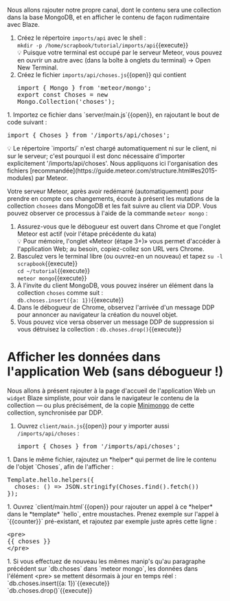 Nous allons rajouter notre propre canal, dont le contenu sera une collection dans la base MongoDB, et en afficher le contenu de façon rudimentaire avec Blaze.
1. Créez le répertoire `imports/api` avec le shell :<br/>`mkdir -p /home/scrapbook/tutorial/imports/api`{{execute}}<br/>💡 Puisque votre terminal est occupé par le serveur Meteor, vous pouvez en ouvrir un autre avec <i class="fa fa-plus"></i> (dans la boîte à onglets du terminal) → Open New Terminal.
1. Créez le fichier `imports/api/choses.js`{{open}} qui contient <pre class="file" data-filename="imports/api/choses.js" data-target="replace">
import { Mongo } from 'meteor/mongo';
<br/>export const Choses = new Mongo.Collection('choses');
</pre>
1. Importez ce fichier dans `server/main.js`{{open}}, en rajoutant le bout de
code suivant : <pre class="file" data-filename="server/main.js"
data-target="prepend">
import { Choses } from '/imports/api/choses';
</pre>💡 Le répertoire `imports/` n'est chargé automatiquement ni sur
le client, ni sur le serveur; c'est pourquoi il est donc nécessaire
d'importer explicitement '/imports/api/choses'. Nous appliquons ici
l'organisation des fichiers
[recommandée](https://guide.meteor.com/structure.html#es2015-modules)
par Meteor.

Votre serveur Meteor, après avoir redémarré (automatiquement) pour
prendre en compte ces changements, écoute à présent les mutations de
la collection `chosees` dans MongoDB et les fait suivre au client via
DDP. Vous pouvez observer ce processus à l'aide de la commande `meteor
mongo` :

1. Assurez-vous que le débogueur est ouvert dans Chrome et que l'onglet Meteor est actif (voir l'étape précédente du kata)<br/>💡 Pour mémoire, l'onglet «Meteor (étape 3+)» vous permet d'accéder à l'application Web; au besoin, copiez-collez son URL vers Chrome.
1. Basculez vers le terminal libre (ou ouvrez-en un nouveau) et tapez `su -l scrapbook`{{execute}}<br/>
   `cd ~/tutorial`{{execute}}<br/>
   `meteor mongo`{{execute}}<br/>
1. À l'invite du client MongoDB, vous pouvez insérer un élément dans la collection `choses` comme suit :<br/>
   `db.choses.insert({a: 1})`{{execute}}
1. Dans le débogueur de Chrome, observez l'arrivée d'un message DDP pour annoncer au navigateur la création du nouvel objet.
1. Vous pouvez vice versa observer un message DDP de suppression si vous détruisez la collection :
   `db.choses.drop()`{{execute}}
   
# Afficher les données dans l'application Web (sans débogueur !)

Nous allons à présent rajouter à la page d'accueil de l'application
Web un `widget` Blaze simpliste, pour voir dans le navigateur le
contenu de la collection — ou plus précisément, de la copie
[Minimongo](https://www.npmjs.com/package/minimongo) de cette
collection, synchronisée par DDP.

1. Ouvrez `client/main.js`{{open}} pour y importer aussi `/imports/api/choses` :<pre class="file" data-filename="client/main.js" data-target="prepend">
import { Choses } from '/imports/api/choses';
</pre>
1. Dans le même fichier, rajoutez un *helper* qui permet de lire le contenu
   de l'objet `Choses`, afin de l'afficher :<pre class="file" data-filename="client/main.js" data-target="append">
Template.hello.helpers({
  choses: () => JSON.stringify(Choses.find().fetch())
});
</pre>
1. Ouvrez `client/main.html`{{open}} pour rajouter un appel à ce *helper* dans le *template* `hello`, entre moustaches. Prenez exemple sur l'appel à `{{counter}}` pré-existant, et rajoutez par exemple juste après cette ligne : <pre class="file" data-target="clipboard">
&lt;pre&gt;
{{ choses }}
&lt;/pre&gt;
</pre>
1. Si vous effectuez de nouveau les mêmes manip's qu'au paragraphe précédent sur `db.choses` dans `meteor mongo`, les données dans l'élément &lt;pre&gt; se mettent désormais à jour en temps réel :<br/>`db.choses.insert({a: 1})`{{execute}}<br/>`db.choses.drop()`{{execute}}
